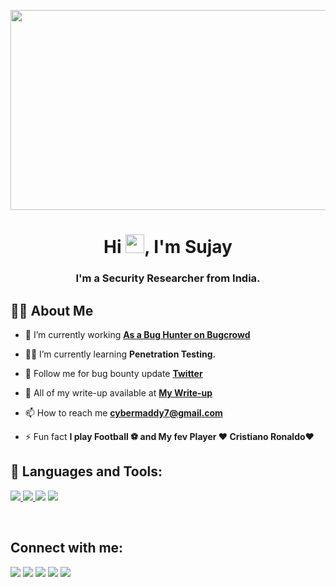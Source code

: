 <a href="#"><img width="500%" height="320px" src="https://raw.githubusercontent.com/hackerspider1/hackerspider1/main/code.gif"/></a>

<h1 align="center">Hi <img src="https://raw.githubusercontent.com/MartinHeinz/MartinHeinz/master/wave.gif" width="30px">, I'm Sujay</h1>
<h3 align="center">I'm a Security Researcher from India.</h3>


## 🙋‍♂️ About Me

- 🐞 I’m currently working **[As a Bug Hunter on Bugcrowd](https://www.bugcrowd.com/)**

- 👨‍💻 I’m currently learning **Penetration Testing.**

- 👯 Follow me for bug bounty update **[Twitter](https://twitter.com/M4ddy_4/)**

- 📓 All of my write-up available at **[My Write-up](https://m4ddy-4.medium.com/)**

- 📫 How to reach me **cybermaddy7@gmail.com**

- ⚡ Fun fact **I play Football ⚽ and My fev Player ❤️ Cristiano Ronaldo❤️**

## 🚀 Languages and Tools:

<p align="left"> 
    <a href="https://www.linux.org/" target="_blank"> <img src="https://img.icons8.com/color/48/000000/linux--v1.png"/> </a>
    <a href="https://www.python.org" target="_blank"> <img src="https://img.icons8.com/color/48/000000/python.png"/> </a> 
    <a href="https://www.gnu.org/software/bash/" target="_blank"> <img src="https://img.icons8.com/plasticine/50/000000/bash.png/"></a>
     <a href="https://portswigger.net/burp" target="_blank"> <img src="https://img.icons8.com/ios/45/000000/burp-suite.png"/></a>

</p>


<br/>

## Connect with me:
<p align="left">

<a href = "https://www.linkedin.com/in/sujay-hazra/"><img src="https://img.icons8.com/fluent/48/000000/linkedin.png"/></a>
<a href = "https://twitter.com/M4ddy_4"><img src="https://img.icons8.com/fluent/48/000000/twitter.png"/></a>
<a href = "https://www.instagram.com/m4ddy_4/"><img src="https://img.icons8.com/fluent/48/000000/instagram-new.png"/></a>
<a href = "https://www.facebook.com/smart.sujay.92/"><img src="https://img.icons8.com/color/48/000000/facebook-new.png"/></a>
<a href = "https://m4ddy-4.medium.com/"><img src="https://img.icons8.com/ios-filled/50/000000/medium-monogram--v1.png"/></a>


